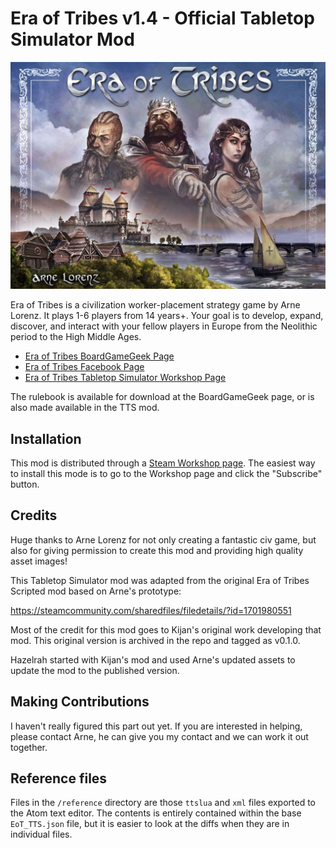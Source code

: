 Era of Tribes v1.4 - Official Tabletop Simulator Mod
======================================================

![Era of Tribes Cover](EoT_Cover.jpeg)

Era of Tribes is a civilization worker-placement strategy game by Arne Lorenz.
It plays 1-6 players from 14 years+. Your goal is to develop, expand, discover,
and interact with your fellow players in Europe from the Neolithic period to
the High Middle Ages.

* [Era of Tribes BoardGameGeek Page][1]
* [Era of Tribes Facebook Page][2]
* [Era of Tribes Tabletop Simulator Workshop Page][3]

The rulebook is available for download at the BoardGameGeek page, or is also
made available in the TTS mod.

Installation
------------------------------

This mod is distributed through a [Steam Workshop page][3]. The easiest way to
install this mode is to go to the Workshop page and click the "Subscribe"
button.

Credits
------------------------------

Huge thanks to Arne Lorenz for not only creating a fantastic civ game, but also
for giving permission to create this mod and providing high quality asset
images!

This Tabletop Simulator mod was adapted from the original Era of Tribes Scripted
mod based on Arne's prototype:

https://steamcommunity.com/sharedfiles/filedetails/?id=1701980551

Most of the credit for this mod goes to Kijan's original work developing that
mod. This original version is archived in the repo and tagged as v0.1.0.

Hazelrah started with Kijan's mod and used Arne's updated assets to update the
mod to the published version.


Making Contributions
------------------------------

I haven't really figured this part out yet. If you are interested in helping,
please contact Arne, he can give you my contact and we can work it out
together.


Reference files
------------------------------

Files in the `/reference` directory are those `ttslua` and `xml` files exported
to the Atom text editor. The contents is entirely contained within the base
`EoT_TTS.json` file, but it is easier to look at the diffs when they are in
individual files.

[1]: https://boardgamegeek.com/boardgame/196354/era-tribes
[2]: https://www.facebook.com/eraoftribes/
[3]: https://steamcommunity.com/sharedfiles/filedetails/?id=1701980551

